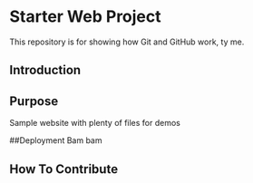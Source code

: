 # Starter Web Project

This repository is for showing how Git and GitHub work, ty me.
## Introduction

## Purpose

Sample website with plenty of files for demos

##Deployment
Bam bam

## How To Contribute